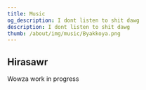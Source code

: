 ```yaml
---
title: Music
og_description: I dont listen to shit dawg
description: I dont listen to shit dawg
thumb: /about/img/music/Byakkoya.png
---
```


## Hirasawr
Wowza work in progress